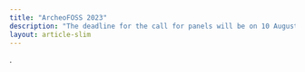 ```yaml
---
title: "ArcheoFOSS 2023"
description: "The deadline for the call for panels will be on 10 August 2023, in September we will lauch the call for papers"
layout: article-slim
---
```


.
